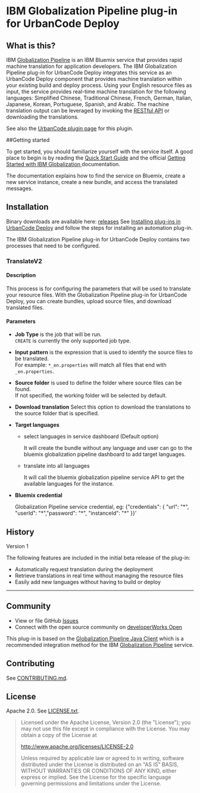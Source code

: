 
IBM Globalization Pipeline plug-in for UrbanCode Deploy
===


<!--
/*    
 * Copyright IBM Corp. 2015
 *
 * Licensed under the Apache License, Version 2.0 (the "License");
 * you may not use this file except in compliance with the License.
 * You may obtain a copy of the License at
 *
 * http://www.apache.org/licenses/LICENSE-2.0
 *
 * Unless required by applicable law or agreed to in writing, software
 * distributed under the License is distributed on an "AS IS" BASIS,
 * WITHOUT WARRANTIES OR CONDITIONS OF ANY KIND, either express or implied.
 * See the License for the specific language governing permissions and
 * limitations under the License.
 */
-->


## What is this?

IBM [Globalization Pipeline](https://www.ng.bluemix.net/docs/#services/GlobalizationPipeline/index.html#globalization) is an IBM Bluemix service that provides rapid machine translation for application developers.  The IBM Globalization Pipeline plug-in for UrbanCode Deploy integrates this service as an UrbanCode Deploy component that provides machine translation within your existing build and deploy process.  Using your English resource files as input, the service provides real-time machine translation for the following languages: Simplified Chinese, Traditional Chinese, French, German, Italian, Japanese, Korean, Portuguese, Spanish, and Arabic.  The machine translation output can be leveraged by invoking the [RESTful API](https://gp-rest.ng.bluemix.net/translate/swagger/index.html) or downloading the translations.

See also the [UrbanCode plugin page](https://developer.ibm.com/urbancode/plugin/ibm-globalization-pipeline/) for this plugin.


##Getting started

To get started, you should familiarize yourself with the service itself. A
good place to begin is by reading the [Quick Start Guide](https://github.com/IBM-Bluemix/gp-common#quick-start-guide) and the official [Getting Started with IBM Globalization ](https://www.ng.bluemix.net/docs/services/GlobalizationPipeline/index.html) documentation.

The documentation explains how to find the service on Bluemix, create a new service instance, create a new bundle, and access the translated messages.


## Installation

Binary downloads are available here: [releases](https://github.com/IBM-Bluemix/gp-ucd-plugin/releases)
See [Installing plug-ins in UrbanCode Deploy](https://developer.ibm.com/urbancode/docs/installing-plugins-ucd/) and follow the steps for installing an automation plug-in.


The IBM Globalization Pipeline plug-in for UrbanCode Deploy contains two processes that need to be configured.


### TranslateV2

#### Description

This process is for configuring the parameters that will be used to translate your resource files.  With the Globalization Pipeline plug-in for UrbanCode Deploy, you can create bundles, upload source files, and download translated files.

#### Parameters

* **Job Type** is the job that will be run.  
   `CREATE` is currently the only supported job type.
* **Input pattern** is the expression that is used to identify the source files to be translated.  
   For example: `*_en.properties` will match all files that end with `_en.properties`.
* **Source folder** is used to define the folder where source files can be found.   
   If not specified, the working folder will be selected by default.
* **Download translation** Select this option to download the translations to the source folder that is specified.
* **Target languages**
  - select languages in service dashboard (Default option)

  	It will create the bundle without any language and user can go to the bluemix globalization pipeline dashboard to add target languages.
  - translate into all languages

  	It will call the bluemix globalization pipeline service API to get the available languages for the instance.
* **Bluemix credential**

    Globalization Pipeline service credential, eg: {"credentials": { "url": "\*", "userId": "\*","password": "\*", "instanceId": "\*" }}'

## History

Version 1

The following features are included in the initial beta release of the plug-in:

* Automatically request translation during the deployment
* Retrieve translations in real time without managing the resource files
* Easily add new languages without having to build or deploy

---------------------------------------------------------------------
Community
----------
* View or file GitHub [Issues](https://github.com/IBM-Bluemix/gp-ucd-plugin/issues)
* Connect with the open source community on [developerWorks Open](https://developer.ibm.com/open/ibm-bluemix-globalization-pipeline-service/urbancode-deploy/)

This plug-in is based on the [Globalization Pipeline Java Client](https://github.com/IBM-Bluemix/gp-java-client) which is a recommended integration method for the IBM [Globalization Pipeline](https://www.ng.bluemix.net/docs/#services/GlobalizationPipeline/index.html#globalization) service.

Contributing
-------------
See [CONTRIBUTING.md](CONTRIBUTING.md).

License
---------
Apache 2.0. See [LICENSE.txt](LICENSE.txt).

> Licensed under the Apache License, Version 2.0 (the "License");
> you may not use this file except in compliance with the License.
> You may obtain a copy of the License at
>
> http://www.apache.org/licenses/LICENSE-2.0
>
> Unless required by applicable law or agreed to in writing, software
> distributed under the License is distributed on an "AS IS" BASIS,
> WITHOUT WARRANTIES OR CONDITIONS OF ANY KIND, either express or implied.
> See the License for the specific language governing permissions and
> limitations under the License.
